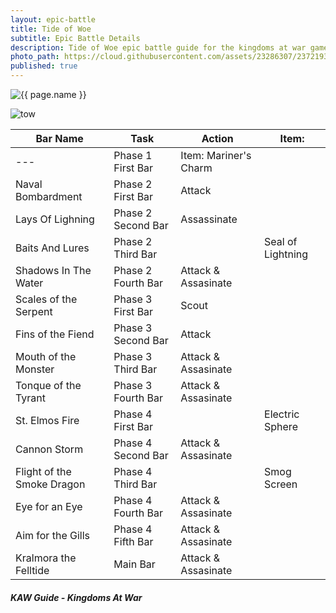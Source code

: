 ```yaml
---
layout: epic-battle
title: Tide of Woe
subtitle: Epic Battle Details
description: Tide of Woe epic battle guide for the kingdoms at war game
photo_path: https://cloud.githubusercontent.com/assets/23286307/23721934/a6f00c42-0400-11e7-9206-8baac3d64b58.png
published: true
---
```



<img src="{{ page.photo_path }}" alt="{{ page.name }}">

![tow](https://cloud.githubusercontent.com/assets/23286307/23721934/a6f00c42-0400-11e7-9206-8baac3d64b58.png)

| Bar Name | Task | Action | Item: |
| --- | --- | --- | --- |
| --- | Phase 1 First Bar | Item: Mariner's Charm | |
| Naval Bombardment | Phase 2 First Bar | Attack | |
| Lays Of Lighning | Phase 2 Second Bar | Assassinate | |
| Baits And Lures | Phase 2 Third Bar |  | Seal of Lightning |
| Shadows In The Water | Phase 2 Fourth Bar | Attack & Assasinate | |
| Scales of the Serpent | Phase 3 First Bar | Scout | |
| Fins of the Fiend | Phase 3 Second Bar | Attack | |
| Mouth of the Monster | Phase 3 Third Bar | Attack & Assasinate | |
| Tonque of the Tyrant | Phase 3 Fourth Bar | Attack & Assasinate | |
| St. Elmos Fire | Phase 4 First Bar | | Electric Sphere |
| Cannon Storm | Phase 4 Second Bar | Attack & Assasinate | |
| Flight of the Smoke Dragon | Phase 4 Third Bar | | Smog Screen |
| Eye for an Eye | Phase 4 Fourth Bar | Attack & Assasinate | |
| Aim for the Gills | Phase 4 Fifth Bar | Attack & Assasinate | |
| Kralmora the Felltide | Main Bar | Attack & Assasinate | |



##### KAW Guide - Kingdoms At War

